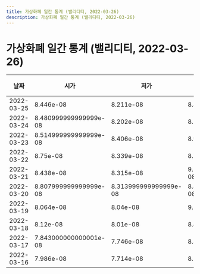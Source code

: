 ```yaml
---
title: 가상화폐 일간 통계 (밸리디티, 2022-03-26)
description: 가상화폐 일간 통계 (밸리디티, 2022-03-26)
---
```


가상화폐 일간 통계 (밸리디티, 2022-03-26)
===

|날짜|시가|저가|고가|종가|비고|
|--|--|--|--|--|--|
|2022-03-25|8.446e-08|8.211e-08|8.833e-08|8.500000000000001e-08|    |
|2022-03-24|8.480999999999999e-08|8.202e-08|8.588e-08|8.317000000000001e-08|    |
|2022-03-23|8.514999999999999e-08|8.406e-08|8.918e-08|8.577999999999999e-08|    |
|2022-03-22|8.75e-08|8.339e-08|8.752e-08|8.514999999999999e-08|    |
|2022-03-21|8.438e-08|8.315e-08|9.246000000000001e-08|8.756e-08|    |
|2022-03-20|8.807999999999999e-08|8.313999999999999e-08|8.890000000000001e-08|8.438e-08|    |
|2022-03-19|8.064e-08|8.04e-08|9.5e-08|8.807999999999999e-08|    |
|2022-03-18|8.12e-08|8.01e-08|8.497e-08|8.064e-08|    |
|2022-03-17|7.843000000000001e-08|7.746e-08|8.356e-08|8.12e-08|    |
|2022-03-16|7.986e-08|7.714e-08|8.158e-08|8.043e-08|    |
